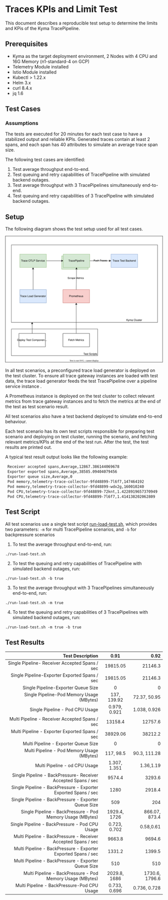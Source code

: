 # Traces KPIs and Limit Test

This document describes a reproducible test setup to determine the limits and KPis of the Kyma TracePipeline.

## Prerequisites

- Kyma as the target deployment environment, 2 Nodes with 4 CPU and 16G Memory (n1-standard-4 on GCP)
- Telemetry Module installed
- Istio Module installed
- Kubectl > 1.22.x
- Helm 3.x
- curl 8.4.x
- jq 1.6

## Test Cases

### Assumptions

The tests are executed for 20 minutes for each test case to have a stabilized output and reliable KPIs. Generated traces contain at least 2 spans, and each span has 40 attributes to simulate an average trace span size.  

The following test cases are identified:

1. Test average throughput end-to-end. 
2. Test queuing and retry capabilities of TracePipeline with simulated backend outages.
3. Test average throughput with 3 TracePipelines simultaneously end-to-end.
4. Test queuing and retry capabilities of 3 TracePipeline with simulated backend outages.


## Setup

The following diagram shows the test setup used for all test cases. 

![Metric gateway exported metrics](./assets/trace_perf_test_setup.drawio.svg)

In all test scenarios, a preconfigured trace load generator is deployed on the test cluster. To ensure all trace gateway instances are loaded with test data, the trace load generator feeds the test TracePipeline over a pipeline service instance .

A Prometheus instance is deployed on the test cluster to collect relevant metrics from trace gateway instances and to fetch the metrics at the end of the test as test scenario result.

All test scenarios also have a test backend deployed to simulate end-to-end behaviour.

Each test scenario has its own test scripts responsible for preparing test scenario and deploying on test cluster, running the scenario, and fetching relevant metrics/KPIs at the end of the test run. After the test, the test results are printed out.

A typical test result output looks like the following example:

```shell
 Receiver accepted spans,Average,12867.386144069678
 Exporter exported spans,Average,38585.09404079456
 Exporter queue size,Average,0
 Pod memory,telemetry-trace-collector-9fd48899-7l6f7,147464192
 Pod memory,telemetry-trace-collector-9fd48899-wdx2g,160010240
 Pod CPU,telemetry-trace-collector-9fd48899-72knt,1.4228919657370949
 Pod CPU,telemetry-trace-collector-9fd48899-7l6f7,1.414138202062809
```

## Test Script

All test scenarios use a single test script [run-load-test.sh](assets/run-load-test.sh), which provides two parameters: `-m` for multi TracePipeline scenarios, and `-b` for backpressure scenarios
1. To test the average throughput end-to-end, run:

```shell
./run-load-test.sh
```
2. To test the queuing and retry capabilities of TracePipeline with simulated backend outages, run:

```shell
./run-load-test.sh -b true
```

3. To test the average throughput with 3 TracePipelines simultaneously end-to-end, run:

```shell
./run-load-test.sh -m true
```

4. To test the queuing and retry capabilities of 3 TracePipelines with simulated backend outages, run:

```shell
./run-load-test.sh -m true -b true
```

## Test Results

|                                               Test Description |     0.91     |               0.92 |
|---------------------------------------------------------------:|:------------:|-------------------:|
|                 Single Pipeline- Receiver Accepted Spans / sec |   19815.05   |            21146.3 |
|                  Single Pipeline-Exporter Exported Spans / sec |   19815.05   |            21146.3 |
|                            Single Pipeline-Exporter Queue Size |      0       |                  0 |
|                      Single Pipeline-Pod Memory Usage (MBytes) | 137, 139.92  |       72.37, 50.95 |
|                                Single Pipeline - Pod CPU Usage | 0.979, 0.921 |       1.038, 0.926 |
|                 Multi Pipeline - Receiver Accepted Spans / sec |   13158.4    |            12757.6 |
|                 Multi Pipeline - Exporter Exported Spans / sec |   38929.06   |            38212.2 |
|                           Multi Pipeline - Exporter Queue Size |      0       |                  0 |
|                     Multi Pipeline - Pod Memory Usage (MBytes) |  117, 98.5   |       90.3, 111.28 |
|                                  Multi Pipeline - od CPU Usage | 1.307, 1.351 |          1.36,1.19 |
|  Single Pipeline - BackPressure- Receiver Accepted Spans / sec |    9574.4    |             3293.6 |
| Single Pipeline - BackPressure - Exporter Exported Spans / sec |     1280     |             2918.4 |
|           Single Pipeline - BackPressure - Exporter Queue Size |     509      |                204 |
|     Single Pipeline - BackPressure - Pod Memory Usage (MBytes) | 1929.4, 1726 |      866.07, 873.4 |
|                 Single Pipeline - BackPressure - Pod CPU Usage | 0.723, 0.702 |          0.58,0.61 |
|  Multi Pipeline - BackPressure - Receiver Accepted Spans / sec |    9663.8    |             9694.6 |
|  Multi Pipeline - BackPressure - Exporter Exported Spans / sec |    1331.2    |             1399.5 |
|            Multi Pipeline - BackPressure - Exporter Queue Size |     510      |                510 |
|     Multi Pipeline - BackPressure -  Pod Memory Usage (MBytes) | 2029.8, 1686 |     1730.6, 1796.6 |
|                    Multi Pipeline - BackPressure-Pod CPU Usage | 0.733, 0.696 |       0.736, 0.728 |
                                                                                                                                                             


